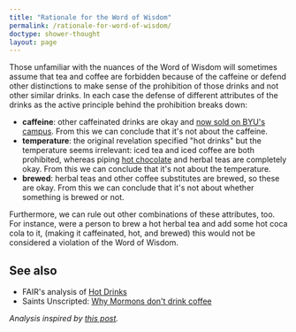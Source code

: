 ```yaml
---
title: "Rationale for the Word of Wisdom"
permalink: /rationale-for-word-of-wisdom/
doctype: shower-thought
layout: page
---
```



Those unfamiliar with the nuances of the Word of Wisdom will sometimes assume that tea and coffee are forbidden because of the caffeine or defend other distinctions to make sense of the prohibition of those drinks and not other similar drinks.  In each case the defense of different attributes of the drinks as the active principle behind the prohibition breaks down:

* **caffeine**: other caffeinated drinks are okay and [now sold on BYU's campus](https://time.com/4951966/byu-brigham-young-soda/).  From this we can conclude that it's not about the caffeine.
* **temperature**: the original revelation specified "hot drinks" but the temperature seems irrelevant: iced tea and iced coffee are both prohibited, whereas piping [hot chocolate](https://www.churchofjesuschrist.org/study/liahona/2007/12/the-hot-chocolate-mishap?lang=eng) and herbal teas are completely okay.  From this we can conclude that it's not about the temperature.
* **brewed**: herbal teas and other coffee substitutes are brewed, so these are okay.  From this we can conclude that it's not about whether something is brewed or not.

Furthermore, we can rule out other combinations of these attributes, too.  For instance, were a person to brew a hot herbal tea and add some hot coca cola to it, (making it caffeinated, hot, and brewed) this would not be considered a violation of the Word of Wisdom.

## See also

* FAIR's analysis of [Hot Drinks](https://web.archive.org/web/20210330000300/https://www.fairlatterdaysaints.org/answers/Word_of_Wisdom/Hot_drinks)
* Saints Unscripted: [Why Mormons don't drink coffee](https://saintsunscripted.com/faith-and-beliefs/why-dont-mormons-drink-coffee/)

*Analysis inspired by [this post](https://www.reddit.com/r/exmormon/comments/725zr2/word_of_wisdom_all_cleared_up_makes_total_sense/).*
